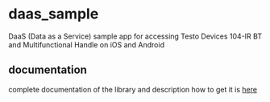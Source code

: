 # daas_sample
 DaaS (Data as a Service) sample app for accessing Testo Devices 104-IR BT and Multifunctional Handle on iOS and Android

## documentation
complete documentation of the library and description how to get it is [here](https://developers.testo.dev/daas)